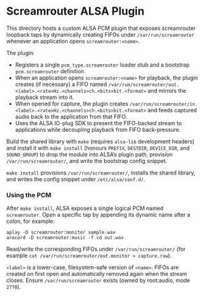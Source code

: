 # Screamrouter ALSA Plugin

This directory hosts a custom ALSA PCM plugin that exposes screamrouter
loopback taps by dynamically creating FIFOs under `/var/run/screamrouter`
whenever an application opens `screamrouter:<name>`.

The plugin:
- Registers a single `pcm_type.screamrouter` loader stub and a bootstrap
  `pcm.screamrouter` definition.
- When an application opens `screamrouter:<name>` for playback, the plugin
  creates (if necessary) a FIFO named
  `/var/run/screamrouter/out.<label>.<rate>Hz.<channels>ch.<bits>bit.<format>`
  and mirrors the playback stream into it.
- When opened for capture, the plugin creates
  `/var/run/screamrouter/in.<label>.<rate>Hz.<channels>ch.<bits>bit.<format>`
  and feeds captured audio back to the application from that FIFO.
- Uses the ALSA IO-plug SDK to present the FIFO-backed stream to
  applications while decoupling playback from FIFO back-pressure.

Build the shared library with `make` (requires `alsa-lib` development
headers) and install it with `make install` (honours `PREFIX`, `DESTDIR`,
`DEVICE_DIR`, and `SOUND_GROUP`) to drop the module into ALSA’s plugin
path, provision `/var/run/screamrouter/`, and write the bootstrap config
snippet.

`make install` provisions `/var/run/screamrouter/`, installs the shared
library, and writes the config snippet under `/etc/alsa/conf.d/`.

### Using the PCM

After `make install`, ALSA exposes a single logical PCM named
`screamrouter`. Open a specific tap by appending its dynamic name after a
colon, for example:

    aplay -D screamrouter:monitor sample.wav
    arecord -D screamrouter:music -f cd out.wav

Read/write the corresponding FIFOs under `/var/run/screamrouter/` (for
example `cat /var/run/screamrouter/out.monitor > capture.raw`).

`<label>` is a lower-case, filesystem-safe version of `<name>`.
FIFOs are created on first open and automatically removed again when the
stream closes.
Ensure `/var/run/screamrouter` exists (owned by root:audio, mode `2770`).
